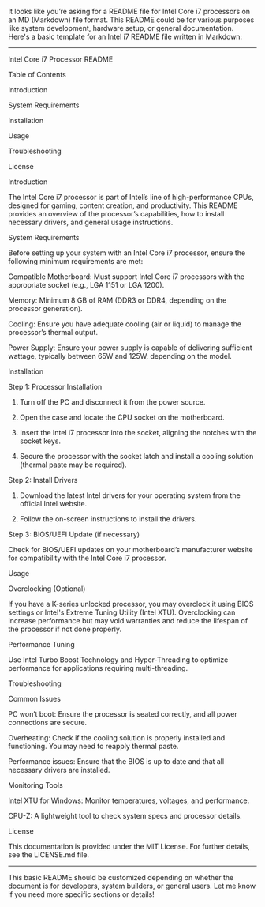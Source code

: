It looks like you’re asking for a README file for Intel Core i7 processors on an MD (Markdown) file format. This README could be for various purposes like system development, hardware setup, or general documentation. Here's a basic template for an Intel i7 README file written in Markdown:


---

Intel Core i7 Processor README

Table of Contents

Introduction

System Requirements

Installation

Usage

Troubleshooting

License


Introduction

The Intel Core i7 processor is part of Intel’s line of high-performance CPUs, designed for gaming, content creation, and productivity. This README provides an overview of the processor’s capabilities, how to install necessary drivers, and general usage instructions.

System Requirements

Before setting up your system with an Intel Core i7 processor, ensure the following minimum requirements are met:

Compatible Motherboard: Must support Intel Core i7 processors with the appropriate socket (e.g., LGA 1151 or LGA 1200).

Memory: Minimum 8 GB of RAM (DDR3 or DDR4, depending on the processor generation).

Cooling: Ensure you have adequate cooling (air or liquid) to manage the processor’s thermal output.

Power Supply: Ensure your power supply is capable of delivering sufficient wattage, typically between 65W and 125W, depending on the model.


Installation

Step 1: Processor Installation

1. Turn off the PC and disconnect it from the power source.


2. Open the case and locate the CPU socket on the motherboard.


3. Insert the Intel i7 processor into the socket, aligning the notches with the socket keys.


4. Secure the processor with the socket latch and install a cooling solution (thermal paste may be required).



Step 2: Install Drivers

1. Download the latest Intel drivers for your operating system from the official Intel website.


2. Follow the on-screen instructions to install the drivers.



Step 3: BIOS/UEFI Update (if necessary)

Check for BIOS/UEFI updates on your motherboard’s manufacturer website for compatibility with the Intel Core i7 processor.

Usage

Overclocking (Optional)

If you have a K-series unlocked processor, you may overclock it using BIOS settings or Intel's Extreme Tuning Utility (Intel XTU). Overclocking can increase performance but may void warranties and reduce the lifespan of the processor if not done properly.

Performance Tuning

Use Intel Turbo Boost Technology and Hyper-Threading to optimize performance for applications requiring multi-threading.

Troubleshooting

Common Issues

PC won’t boot: Ensure the processor is seated correctly, and all power connections are secure.

Overheating: Check if the cooling solution is properly installed and functioning. You may need to reapply thermal paste.

Performance issues: Ensure that the BIOS is up to date and that all necessary drivers are installed.


Monitoring Tools

Intel XTU for Windows: Monitor temperatures, voltages, and performance.

CPU-Z: A lightweight tool to check system specs and processor details.


License

This documentation is provided under the MIT License. For further details, see the LICENSE.md file.


---

This basic README should be customized depending on whether the document is for developers, system builders, or general users. Let me know if you need more specific sections or details!

